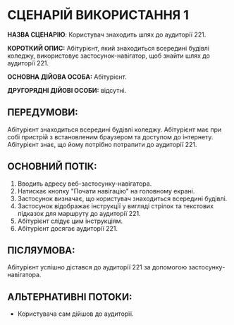 # СЦЕНАРІЙ ВИКОРИСТАННЯ 1

**НАЗВА СЦЕНАРІЮ**:	Користувач знаходить шлях до аудиторії 221.

**КОРОТКИЙ ОПИС:** Абітурієнт, який знаходиться всередині будівлі коледжу, використовує застосунок-навігатор, щоб знайти шлях до аудиторії 221.

**ОСНОВНА ДІЙОВА ОСОБА:** Абітурієнт.

**ДРУГОРЯДНІ ДІЙОВІ ОСОБИ:** відсутні.

## ПЕРЕДУМОВИ:

Абітурієнт знаходиться всередині будівлі коледжу.
Абітурієнт має при собі пристрій з встановленим браузером та доступом до інтернету.
Абітурієнт знає, що йому потрібно потрапити до аудиторії 221.

## ОСНОВНИЙ ПОТІК:

1. Вводить адресу веб-застосунку-навігатора.
2. Натискає кнопку "Почати навігацію" на головному екрані.
3. Застосунок визначає, що користувач знаходиться всередині будівлі.
4. Застосунок відображає інструкції у вигляді стрілок та текстових підказок для маршруту до аудиторії 221.
5. Абітурієнт слідує цим інструкціям.
6. Абітурієнт досягає аудиторії 221.

## ПІСЛЯУМОВА:

Абітурієнт успішно дістався до аудиторії 221 за допомогою застосунку-навігатора.

## АЛЬТЕРНАТИВНІ ПОТОКИ:

* Користувача сам дiйшов до аудиторії.

